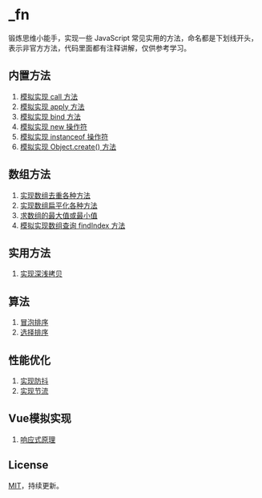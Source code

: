 # _fn

锻炼思维小能手，实现一些 JavaScript 常见实用的方法，命名都是下划线开头，表示非官方方法，代码里面都有注释讲解，仅供参考学习。

## 内置方法
1. [模拟实现 call 方法](_call.js)
2. [模拟实现 apply 方法](_apply.js)
3. [模拟实现 bind 方法](_bind.js)
4. [模拟实现 new 操作符](_new.js)
5. [模拟实现 instanceof 操作符](_instanceof.js)
6. [模拟实现 Object.create() 方法](_Object.create.js)

## 数组方法
1. [实现数组去重各种方法](_unique.js)
2. [实现数组扁平化各种方法](_flatten.js)
3. [求数组的最大值或最小值](_array_max_value.js)
4. [模拟实现数组查询 findIndex 方法](_findIndex.js)

## 实用方法
1. [实现深浅拷贝](_clone.js)

## 算法
1. [冒泡排序](_bubble.js)
2. [选择排序](_select.js)

## 性能优化
1. [实现防抖](_debounce.js)
2. [实现节流](_throttle.js)

## Vue模拟实现
1. [响应式原理](_reactive.js)

## License
[MIT](https://github.com/LFB/_fn/blob/master/LICENSE)，持续更新。